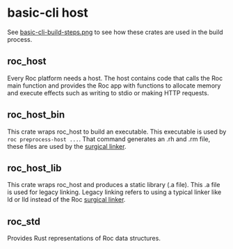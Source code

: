 # basic-cli host

See [basic-cli-build-steps.png](../basic-cli-build-steps.png) to see how these crates
are used in the build process.

## roc_host

Every Roc platform needs a host.
The host contains code that calls the Roc main function and provides the Roc app with functions to allocate memory and execute effects such as writing to stdio or making HTTP requests.

## roc_host_bin

This crate wraps roc_host to build an executable. This executable is used by `roc preprocess-host ...`. That command generates an .rh and .rm file, these files are used by the [surgical linker](https://github.com/roc-lang/roc/tree/main/crates/linker#the-roc-surgical-linker). 

## roc_host_lib

This crate wraps roc_host and produces a static library (.a file). This .a file is used for legacy linking. Legacy linking refers to using a typical linker like ld or lld instead of the Roc [surgical linker](https://github.com/roc-lang/roc/tree/main/crates/linker#the-roc-surgical-linker).

## roc_std

Provides Rust representations of Roc data structures.